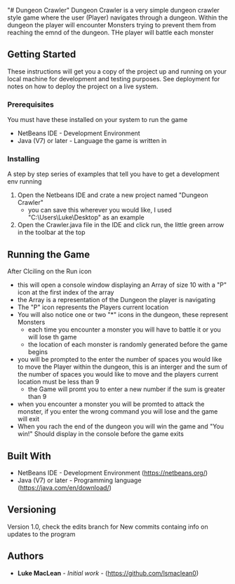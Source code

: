 "# Dungeon Crawler" 
Dungeon Crawler is a very simple dungeon crawler style game where the user (Player) navigates through a dungeon. Within the dungeon the player will encounter Monsters trying to prevent them from reaching the emnd of the dungeon. THe player will battle each monster 

## Getting Started

These instructions will get you a copy of the project up and running on your local machine for development and testing purposes. See deployment for notes on how to deploy the project on a live system.

### Prerequisites

You must have these installed on your system to run the game
* NetBeans IDE - Development Environment 
* Java (V7) or later - Language the game is written in 


### Installing 

A step by step series of examples that tell you have to get a development env running

1. Open the Netbeans IDE and crate a new project named "Dungeon Crawler" 
    * you can save this wherever you would like, I used "C:\Users\Luke\Desktop" as an example 
  
2. Open the Crawler.java file in the IDE and click run, the little green arrow in the toolbar at the top

## Running the Game

After Clciling on the Run icon 
  * this will open a console window displaying an Array of size 10 with a "P" icon at the first index of the array 
  * the Array is a representation of the Dungeon the player is navigating 
  * The "P" icon represents the Players current location 
  * You will also notice one or two "*" icons in the dungeon, these represent Monsters 
      * each time you encounter a monster you will have to battle it or you will lose th game 
      * the location of each monster is randomly generated before the game begins 
  * you will be prompted to the enter the number of spaces you would like to move the Player within the dungeon, this is an interger and     the sum of the number of spaces you would like to move and the players current location must be less than 9
      * the Game will promt you to enter a new number if the sum is greater than 9
  * when you encounter a monster you will be promted to attack the monster, if you enter the wrong command you will lose and the game       will exit
  * When you rach the end of the dungeon you will win the game and "You win!" Should display in the console before the game exits 
  
## Built With

* NetBeans IDE - Development Environment (https://netbeans.org/)
* Java (V7) or later - Programming language (https://java.com/en/download/)

## Versioning

Version 1.0, check the edits branch for New commits containg info on updates to the program 

## Authors

* **Luke MacLean** - *Initial work* - (https://github.com/lsmaclean0)
